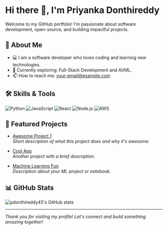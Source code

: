 # Hi there 👋, I'm Priyanka Donthireddy

Welcome to my GitHub portfolio! I'm passionate about software development, open-source, and building impactful projects.

## 🚀 About Me

- 💻 I am a software developer who loves coding and learning new technologies.
- 🌱 Currently exploring: Full-Stack Development and AI/ML.
- 📫 How to reach me: [your-email@example.com](mailto:ldonthireddy45@gmail.com)

## 🛠️ Skills & Tools

![Python](https://img.shields.io/badge/Python-3776AB?style=for-the-badge&logo=python&logoColor=white)
![JavaScript](https://img.shields.io/badge/JavaScript-F7DF1E?style=for-the-badge&logo=javascript&logoColor=black)
![React](https://img.shields.io/badge/React-20232A?style=for-the-badge&logo=react&logoColor=61DAFB)
![Node.js](https://img.shields.io/badge/Node.js-339933?style=for-the-badge&logo=nodedotjs&logoColor=white)
![AWS](https://img.shields.io/badge/AWS-232F3E?style=for-the-badge&logo=amazonaws&logoColor=white)

## 📂 Featured Projects

- [Awesome Project 1](https://github.com/pdonthireddy45/awesome-project-1)  
  _Short description of what this project does and why it's awesome._

- [Cool App](https://github.com/pdonthireddy45/cool-app)  
  _Another project with a brief description._

- [Machine Learning Fun](https://github.com/pdonthireddy45/ml-fun)  
  _Description about your ML project or notebook._

## 📊 GitHub Stats

![pdonthireddy45's GitHub stats](https://github-readme-stats.vercel.app/api?username=pdonthireddy45&show_icons=true&theme=radical)

---

_Thank you for visiting my profile! Let's connect and build something amazing together!_
